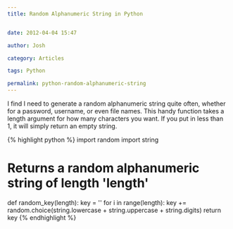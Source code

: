```yaml
---
title: Random Alphanumeric String in Python


date: 2012-04-04 15:47

author: Josh

category: Articles

tags: Python

permalink: python-random-alphanumeric-string
---
```


I find I need to generate a random alphanumeric string quite often,
whether for a password, username, or even file names. This handy
function takes a length argument for how many characters you want. If
you put in less than 1, it will simply return an empty string.

{% highlight python %}
import random
import string

# Returns a random alphanumeric string of length 'length'
def random_key(length):
    key = ''
    for i in range(length):
        key += random.choice(string.lowercase + string.uppercase + string.digits)
    return key
{% endhighlight %}
